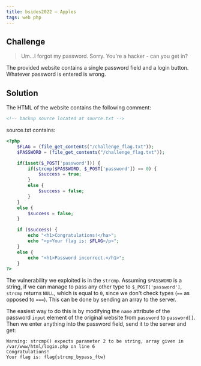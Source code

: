 ```yaml
---
title: bsides2022 – Apples
tags: web php
---
```


## Challenge

> Um...I forgot my password. Sorry. You're a hacker - can you get in?

The provided website contains a single password field and a login button. Whatever password is entered is wrong.

## Solution

The HTML of the website contains the following comment:

```html
<!-- backup source located at source.txt -->
```

source.txt contains:

```php
<?php
    $FLAG = (file_get_contents("/challenge_flag.txt"));
    $PASSWORD = (file_get_contents("/challenge_flag.txt"));

    if(isset($_POST['password'])) {
        if(strcmp($PASSWORD, $_POST['password']) == 0) {
            $success = true;
        }
        else {
            $success = false;
        }
    }
    else {
        $success = false;
    }

    if ($success) {
        echo "<h1>Congratulations!</ha>";
        echo "<p>Your flag is: $FLAG</p>";
    }
    else {
        echo "<h1>Password incorrect.</h1>";
    }
?>
```

The vulnerability we exploited is in the `strcmp`. Assuming `$PASSWORD` is a string, if we can manage to pass any other type to `$_POST['password']`, `strcmp` returns `NULL`, which is equal to `0`, since we don't check types (`==` as opposed to `===`). This can be done by sending an array to the server.

The easiest way to do this is by modifying the `name` attribute of the password `input` element of the original website from `password` to `password[]`. Then we enter anything into the password field, send it to the server and get:

```
Warning: strcmp() expects parameter 2 to be string, array given in /var/www/html/login.php on line 6
Congratulations!
Your flag is: flag{strcmp_bypass_ftw}
```
